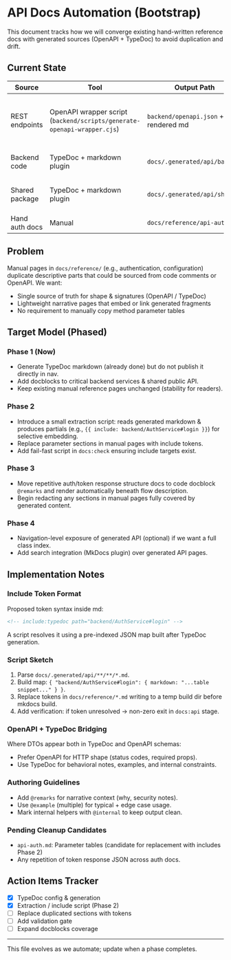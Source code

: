 # API Docs Automation (Bootstrap)

This document tracks how we will converge existing hand-written reference docs with generated sources (OpenAPI + TypeDoc) to avoid duplication and drift.

## Current State

| Source | Tool | Output Path | Coverage |
|--------|------|-------------|----------|
| REST endpoints | OpenAPI wrapper script (`backend/scripts/generate-openapi-wrapper.cjs`) | `backend/openapi.json` + rendered md | Paths + schemas (stub fallback if bootstrap fails) |
| Backend code | TypeDoc + markdown plugin | `docs/.generated/api/backend` | Services, controllers (public) |
| Shared package | TypeDoc + markdown plugin | `docs/.generated/api/shared` | Shared types & i18n helpers |
| Hand auth docs | Manual | `docs/reference/api-auth.md` | Flows + examples |

## Problem

Manual pages in `docs/reference/` (e.g., authentication, configuration) duplicate descriptive parts that could be sourced from code comments or OpenAPI. We want:

- Single source of truth for shape & signatures (OpenAPI / TypeDoc)
- Lightweight narrative pages that embed or link generated fragments
- No requirement to manually copy method parameter tables

## Target Model (Phased)

### Phase 1 (Now)

- Generate TypeDoc markdown (already done) but do not publish it directly in nav.
- Add docblocks to critical backend services & shared public API.
- Keep existing manual reference pages unchanged (stability for readers).

### Phase 2

- Introduce a small extraction script: reads generated markdown & produces partials (e.g., `{{ include: backend/AuthService#login }}`) for selective embedding.
- Replace parameter sections in manual pages with include tokens.
- Add fail-fast script in `docs:check` ensuring include targets exist.

### Phase 3

- Move repetitive auth/token response structure docs to code docblock `@remarks` and render automatically beneath flow description.
- Begin redacting any sections in manual pages fully covered by generated content.

### Phase 4

- Navigation-level exposure of generated API (optional) if we want a full class index.
- Add search integration (MkDocs plugin) over generated API pages.

## Implementation Notes

### Include Token Format

Proposed token syntax inside md:

```html
<!-- include:typedoc path="backend/AuthService#login" -->
```

A script resolves it using a pre-indexed JSON map built after TypeDoc generation.

### Script Sketch

1. Parse `docs/.generated/api/**/**/*.md`.
2. Build map: `{ "backend/AuthService#login": { markdown: "...table snippet..." } }`.
3. Replace tokens in `docs/reference/*.md` writing to a temp build dir before mkdocs build.
4. Add verification: if token unresolved -> non-zero exit in `docs:api` stage.

### OpenAPI + TypeDoc Bridging

Where DTOs appear both in TypeDoc and OpenAPI schemas:

- Prefer OpenAPI for HTTP shape (status codes, required props).
- Use TypeDoc for behavioral notes, examples, and internal constraints.

### Authoring Guidelines

- Add `@remarks` for narrative context (why, security notes).
- Use `@example` (multiple) for typical + edge case usage.
- Mark internal helpers with `@internal` to keep output clean.

### Pending Cleanup Candidates

- `api-auth.md`: Parameter tables (candidate for replacement with includes Phase 2)
- Any repetition of token response JSON across auth docs.

## Action Items Tracker

- [x] TypeDoc config & generation
- [x] Extraction / include script (Phase 2)
- [ ] Replace duplicated sections with tokens
- [ ] Add validation gate
- [ ] Expand docblocks coverage

---
This file evolves as we automate; update when a phase completes.
